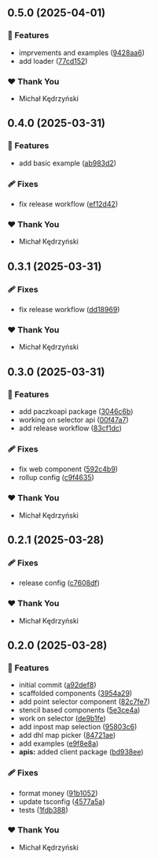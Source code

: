 ## 0.5.0 (2025-04-01)

### 🚀 Features

- imprvements and examples ([9428aa6](https://github.com/PaczkoApi/paczkoapi/commit/9428aa6))
- add loader ([77cd152](https://github.com/PaczkoApi/paczkoapi/commit/77cd152))

### ❤️ Thank You

- Michał Kędrzyński

## 0.4.0 (2025-03-31)

### 🚀 Features

- add basic example ([ab983d2](https://github.com/PaczkoApi/paczkoapi/commit/ab983d2))

### 🩹 Fixes

- fix release workflow ([ef12d42](https://github.com/PaczkoApi/paczkoapi/commit/ef12d42))

### ❤️ Thank You

- Michał Kędrzyński

## 0.3.1 (2025-03-31)

### 🩹 Fixes

- fix release workflow ([dd18969](https://github.com/PaczkoApi/paczkoapi/commit/dd18969))

### ❤️ Thank You

- Michał Kędrzyński

## 0.3.0 (2025-03-31)

### 🚀 Features

- add paczkoapi package ([3046c6b](https://github.com/PaczkoApi/paczkoapi/commit/3046c6b))
- working on selector api ([00f47a7](https://github.com/PaczkoApi/paczkoapi/commit/00f47a7))
- add release workflow ([83cf1dc](https://github.com/PaczkoApi/paczkoapi/commit/83cf1dc))

### 🩹 Fixes

- fix web component ([592c4b9](https://github.com/PaczkoApi/paczkoapi/commit/592c4b9))
- rollup config ([c9f4635](https://github.com/PaczkoApi/paczkoapi/commit/c9f4635))

### ❤️ Thank You

- Michał Kędrzyński

## 0.2.1 (2025-03-28)

### 🩹 Fixes

- release config ([c7608df](https://github.com/PaczkoApi/paczkoapi/commit/c7608df))

### ❤️ Thank You

- Michał Kędrzyński

## 0.2.0 (2025-03-28)

### 🚀 Features

- initial commit ([a92def8](https://github.com/PaczkoApi/paczkoapi/commit/a92def8))
- scaffolded components ([3954a29](https://github.com/PaczkoApi/paczkoapi/commit/3954a29))
- add point selector component ([82c7fe7](https://github.com/PaczkoApi/paczkoapi/commit/82c7fe7))
- stencil based components ([5e3ce4a](https://github.com/PaczkoApi/paczkoapi/commit/5e3ce4a))
- work on selector ([de9b1fe](https://github.com/PaczkoApi/paczkoapi/commit/de9b1fe))
- add inpost map selection ([95803c6](https://github.com/PaczkoApi/paczkoapi/commit/95803c6))
- add dhl map picker ([84721ae](https://github.com/PaczkoApi/paczkoapi/commit/84721ae))
- add examples ([e9f8e8a](https://github.com/PaczkoApi/paczkoapi/commit/e9f8e8a))
- **apis:** added client package ([bd938ee](https://github.com/PaczkoApi/paczkoapi/commit/bd938ee))

### 🩹 Fixes

- format money ([91b1052](https://github.com/PaczkoApi/paczkoapi/commit/91b1052))
- update tsconfig ([4577a5a](https://github.com/PaczkoApi/paczkoapi/commit/4577a5a))
- tests ([1fdb388](https://github.com/PaczkoApi/paczkoapi/commit/1fdb388))

### ❤️ Thank You

- Michał Kędrzyński